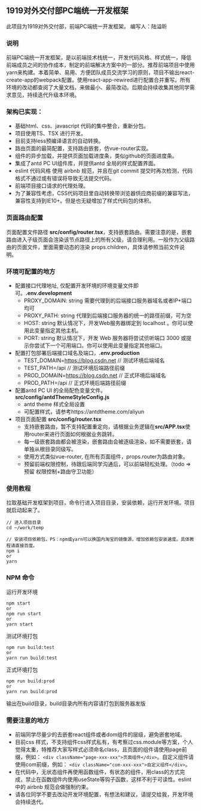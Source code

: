 ## 1919对外交付部PC端统一开发框架

此项目为1919对外交付部，前端PC端统一开发框架。
编写人：陆溢昕

### 说明

前端PC端统一开发框架，是以前端技术栈统一，开发代码风格、样式统一，降低前端成员之间的协作成本，制定的前端解决方案中的一部分。推荐前端项目中使用yarn来构建。本着简单、易用、方便团队成员交流学习的原则，项目不输出react-create-app的webpack配置。使用react-app-rewired进行配置合并重写。所有环境的改动都查阅了大量文档，来做最小、最简改动。后期会持续收集其他同学需求意见，持续迭代升级本环境。

### 架构已实现：

+ 基础html、css、javascript 代码的集中整合，重新分包。
+ 项目使用TS、TSX 进行开发。
+ 目前支持less预编译语言的自动转换。
+ 路由页面的最简配置，支持路由嵌套，仿vue-router实现。
+ 组件的异步加载，并提供页面加载进度条，类似github的页面进度条。
+ 集成了antd PC UI组件库，并提供antd 全局的样式配置界面。
+ eslint 代码风格 使用 airbnb 规范，并且在git commit 提交时再次检测，代码格式不通过或有错误将导致无法提交代码。
+ 前端项目接口请求的代理处理。
+ 为了兼容性考虑，CSS代码项目里自动转换带浏览器供应商前缀的兼容写法，兼容性支持到IE10+。但是也无疑增加了样式代码包的体积。

### 页面路由配置
页面配置文件路径 <strong>src/config/router.tsx</strong>，支持嵌套路由。需要注意的是，嵌套路由进入子级页面会渲染该节点路径上的所有父级，请合理利用。一般作为父级路由的页面文件，里面需要动态的渲染 props.children，具体请参照当前文件说明。

### 环境可配置的地方
* 配置接口代理地址, 仅配置开发环境的环境变量文件即可。<strong>.env.development</strong>
  + PROXY_DOMAIN: string  需要代理到的后端接口服务器域名或者IP+端口均可
  + PROXY_PATH: string  代理到后端接口服务器的统一的路径前缀，可为空
  + HOST: string  默认情况下，开发Web服务器绑定到 localhost 。你可以使用此变量指定其他主机。
  + PORT: string  默认情况下，开发 Web 服务器将尝试侦听端口 3000 或提示你尝试下一个可用端口。你可以使用此变量指定其他端口。
* 配置打包部署后端接口域名及端口，<strong>.env.production</strong>
  + TEST_DOMAIN=https://blog.csdn.net  // 测试环境后端域名
  + TEST_PATH=/api  // 测试环境后端路径前缀
  + PROD_DOMAIN=https://blog.csdn.net  // 正式环境后端域名
  + PROD_PATH=/api  // 正式环境后端路径前缀
* 配置antd PC UI 的全局配色变量文件。 <strong>src/config/antdThemeStyleConfig.js</strong>
  + antd theme 样式全局设置
  + 可配置样式，请参考https://antdtheme.com/aliyun
* 项目页面配置 <strong>src/config/router.tsx</strong>
  + 支持嵌套路由，暂不支持配置重定向，请根据业务逻辑在<strong>src/APP.tsx</strong>使用router来进行页面如何根据业务跳转。
  + 每一级嵌套路由都会被渲染，嵌套路由会被逐级渲染，如不需要嵌套，请单独从根目录同级写。
  + 使用方式类似vue-router, 在所有页面组件，props.router为路由对象。
  + 预留前端权限控制，待跟后端同学沟通后，可以前端轻松处理。（todo =>预留 权限控制+路由守卫功能）

### 使用教程
拉取基础开发框架到项目，命令行进入项目目录，安装依赖，运行开发环境。项目就启动起来了。
```
// 进入项目目录
cd ~/work/temp

// 安装项目依赖包，PS：npm或yarn可以换国内淘宝的镜像源，增加依赖包安装速度。具体教程请直接百度。
npm i
or
yarn
``` 

### NPM 命令

运行开发环境
```
npm start
or
npm run start
or
yarn start
```

测试环境打包
```
npm run build:test
or
yarn run build:test
```

正式环境打包
```
npm run build:prod
or
yarn run build:prod
```
输出在build目录，build目录内所有内容请打包到服务器发版

### 需要注意的地方
* 前端同学尽量少的去嵌套react组件或者dom组件的层级，避免嵌套地域。
* 目前css 样式，不支持组件css样式私有，有考察过css.module等方案，个人觉得太重，特推荐大家写样式必须命名class，且页面的组件请使用page前缀，例如： `<div className="page-xxx-xxx">页面组件</div>`。自定义组件请使用com前缀，例如： `<div className="com-xxx-xxx">自定义组件</div>`。
* 在代码中，无状态组件再使用函数组件，有状态的组件，用class的方式完成，禁止在函数组件内使用useState等钩子函数，这样不利于可读性。eslint 中的 airbnb 规范会做强制约束。
* 请各位同学不要去改动开发环境配置，有想法和建议，请提交给我，开发环境会持续迭代。
